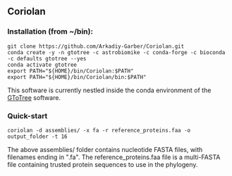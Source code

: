 ## Coriolan


### Installation (from ~/bin):

    git clone https://github.com/Arkadiy-Garber/Coriolan.git
    conda create -y -n gtotree -c astrobiomike -c conda-forge -c bioconda -c defaults gtotree --yes
    conda activate gtotree
    export PATH="${HOME}/bin/Coriolan:$PATH"
    export PATH="${HOME}/bin/Coriolan/bin:$PATH"

This software is currently nestled inside the conda environment of the [GToTree](https://github.com/AstrobioMike/GToTree) software.

### Quick-start

    coriolan -d assemblies/ -x fa -r reference_proteins.faa -o output_folder -t 16

The above assemblies/ folder contains nucleotide FASTA files, with filenames ending in ".fa". The reference_proteins.faa file is a multi-FASTA file containing trusted protein sequences to use in the phylogeny.

